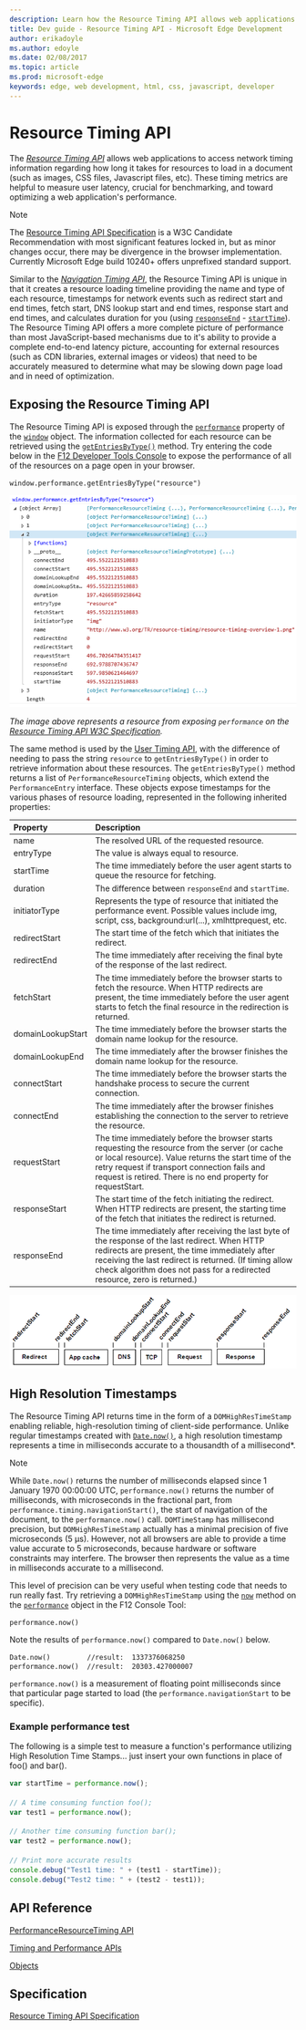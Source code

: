 ```yaml
---
description: Learn how the Resource Timing API allows web applications to access network timing information.
title: Dev guide - Resource Timing API - Microsoft Edge Development
author: erikadoyle
ms.author: edoyle
ms.date: 02/08/2017
ms.topic: article
ms.prod: microsoft-edge
keywords: edge, web development, html, css, javascript, developer
---
```


# Resource Timing API

The [*Resource Timing API*](https://www.w3.org/TR/resource-timing/) allows web applications to access network timing information regarding how long it takes for resources to load in a document (such as images, CSS files, Javascript files, etc). These timing metrics are helpful to measure user latency, crucial for benchmarking, and toward optimizing a web application's performance. 

> [!NOTE]
> The [Resource Timing API Specification](http://www.w3.org/TR/resource-timing/) is a W3C Candidate Recommendation with most significant features locked in, but as minor changes occur, there may be divergence in the browser implementation. Currently Microsoft Edge build 10240+ offers unprefixed standard support. 


Similar to the [*Navigation Timing API*](./navigation-timing-api.md), the Resource Timing API is unique in that it creates a resource loading timeline providing the name and type of each resource, timestamps for network events such as redirect start and end times, fetch start, DNS lookup start and end times, response start and end times, and calculates duration for you (using [`responseEnd`](https://msdn.microsoft.com/library/ff974730.aspx) - [`startTime`](https://msdn.microsoft.com/library/jj585581.aspx)). The Resource Timing API offers a more complete picture of performance than most JavaScript-based mechanisms due to it's ability to provide a complete end-to-end latency picture, accounting for external resources (such as CDN libraries, external images or videos) that need to be accurately measured to determine what may be slowing down page load and in need of optimization.

## Exposing the Resource Timing API

The Resource Timing API is exposed through the [`performance`](https://msdn.microsoft.com/library/ff974680) property of the [`window`](https://msdn.microsoft.com/library/ms535873) object. The information collected for each resource can be retrieved using the [`getEntriesByType()`](https://msdn.microsoft.com/library/jj585590) method. Try entering the code below in the [F12 Developer Tools Console](https://developer.microsoft.com/microsoft-edge/platform/documentation/f12-devtools-guide/console/) to expose the performance of all of the resources on a page open in your browser.

```JS
window.performance.getEntriesByType("resource")
```
![PerformanceResourceTiming Example](./../media/performanceresourcetiming.png)

*The image above represents a resource from exposing `performance` on the [Resource Timing API W3C Specification](http://www.w3.org/TR/resource-timing/).*

The same method is used by the [User Timing API](http://go.microsoft.com/fwlink/p/?LinkId=248169), with the difference of needing to pass the string `resource` to `getEntriesByType()` in order to retrieve information about these resources. The `getEntriesByType()` method returns a list of `PerformanceResourceTiming` objects, which extend the `PerformanceEntry` interface. These objects expose timestamps for the various phases of resource loading, represented in the following inherited properties:

Property | Description
:------------ | :-------------
name | The resolved URL of the requested resource.
entryType | The value is always equal to resource.
startTime | The time immediately before the user agent starts to queue the resource for fetching.
duration | The difference between `responseEnd` and `startTime`.
initiatorType | Represents the type of resource that initiated the performance event. Possible values include img, script, css, background:url(...), xmlhttprequest, etc.
redirectStart | The start time of the fetch which that initiates the redirect.
redirectEnd | The time immediately after receiving the final byte of the response of the last redirect.
fetchStart | The time immediately before the browser starts to fetch the resource. When HTTP redirects are present, the time immediately before the user agent starts to fetch the final resource in the redirection is returned.
domainLookupStart | The time immediately before the browser starts the domain name lookup for the resource.
domainLookupEnd | The time immediately after the browser finishes the domain name lookup for the resource.
connectStart | The time immediately before the browser starts the handshake process to secure the current connection.
connectEnd | The time immediately after the browser finishes establishing the connection to the server to retrieve the resource.
requestStart | The time immediately before the browser starts requesting the resource from the server (or cache or local resource). Value returns the start time of the retry request if transport connection fails and request is retired. There is no end property for requestStart.
responseStart | The start time of the fetch initiating the redirect. When HTTP redirects are present, the starting time of the fetch that initiates the redirect is returned.
responseEnd | The time immediately after receiving the last byte of the response of the last redirect. When HTTP redirects are present, the time immediately after receiving the last redirect is returned. (If timing allow check algorithm does not pass for a redirected resource, zero is returned.)

![Resource Timing API Timeline](./../media/resourcetimingapitimeline.png)

## High Resolution Timestamps

The Resource Timing API returns time in the form of a `DOMHighResTimeStamp` enabling reliable, high-resolution timing of client-side performance. Unlike regular timestamps created with [`Date.now()`](https://msdn.microsoft.com/library/hh973355), a high resolution timestamp represents a time in milliseconds accurate to a thousandth of a millisecond*.

> [!NOTE]
> While `Date.now()` returns the number of milliseconds elapsed since 1 January 1970 00:00:00 UTC, `performance.now()` returns the number of milliseconds, with microseconds in the fractional part, from `performance.timing.navigationStart()`, the start of navigation of the document, to the `performance.now()` call. `DOMTimeStamp` has millisecond precision, but `DOMHighResTimeStamp` actually has a minimal precision of five microseconds (5 µs). However, not all browsers are able to provide a time value accurate to 5 microseconds, because hardware or software constraints may interfere. The browser then represents the value as a time in milliseconds accurate to a millisecond.


This level of precision can be very useful when testing code that needs to run really fast. Try retrieving a `DOMHighResTimeStamp` using the [`now`](https://msdn.microsoft.com/library/hh973355) method on the [`performance`](https://msdn.microsoft.com/library/ff974680) object in the F12 Console Tool:
```JS
performance.now()
```

Note the results of `performance.now()` compared to `Date.now()` below.
```JS
Date.now()         //result:  1337376068250
performance.now()  //result:  20303.427000007
```
 
 `performance.now()` is a measurement of floating point milliseconds since that particular page started to load (the `performance.navigationStart` to be specific).

### Example performance test 

The following is a simple test to measure a function's performance utilizing High Resolution Time Stamps... just insert your own functions in place of foo() and bar().

```JavaScript
var startTime = performance.now();

// A time consuming function foo();
var test1 = performance.now();

// Another time consuming function bar();
var test2 = performance.now();

// Print more accurate results
console.debug("Test1 time: " + (test1 - startTime));
console.debug("Test2 time: " + (test2 - test1));
```



## API Reference

[PerformanceResourceTiming API](https://developer.microsoft.com/microsoft-edge/platform/documentation/apireference/interfaces/performanceresourcetiming/)

[Timing and Performance APIs](https://msdn.microsoft.com/library/hh772738)

[Objects](https://msdn.microsoft.com/library/hh772729)

## Specification

[Resource Timing API Specification](http://www.w3.org/TR/resource-timing/)
